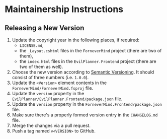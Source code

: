 Maintainership Instructions
===========================

Releasing a New Version
-----------------------

1. Update the copyright year in the following places, if required:
    - `LICENSE.md`,
    - the `_Layout.cshtml` files in the `ForneverMind` project (there are two of them),
    - the `index.html` files in the `EvilPlanner.Frontend` project (there are two of them as well).
2. Choose the new version according to [Semantic Versioning][semver]. It should consist of three numbers (i.e. `1.0.0`).
3. Update the `<Version>` element contents in the `ForneverMind/ForneverMind.fsproj` file.
4. Update the `version` property in the `EvilPlanner/EvilPlanner.Frontend/package.json` file.
5. Update the `version` property in the `ForneverMind.Frontend/package.json` file.
6. Make sure there's a properly formed version entry in the `CHANGELOG.md` file.
7. Merge the changes via a pull request.
8. Push a tag named `v<VERSION>` to GitHub.

[semver]: https://semver.org/spec/v2.0.0.html
